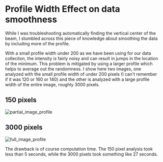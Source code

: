 Profile Width Effect on data smoothness
===
While I was troubleshooting automatically finding the vertical center of the 
beam, I stumbled across this piece of knowledge about smoothing the data
by including more of the profile.

With a small profile width under 200 as we have been using for our data 
colleciton, the intensity is fairly noisy and can result in jumps in the 
location of the minimum. This problem is mitigated by using a larger profile
which helps to average out the randomness. I show here two images, one 
analyzed with the small profile width of under 200 pixels (I can't remember if it
was 120 or 160 or 140) and the other is analyzed with a large profile width
of the entire image, roughly 3000 pixels.

150 pixels
---
![partial_image_profile](https://user-images.githubusercontent.com/6043860/151714186-bd487e1c-304f-4466-bb44-9c7d7f3bed11.png)

3000 pixels
---
![full_image_profile](https://user-images.githubusercontent.com/6043860/151714151-f8ad4ff0-1638-4d5b-8ed3-291a71e55541.png)

The drawback is of course computation time. The 150 pixel analysis took less
than 5 seconds, while the 3000 pixels took something like 27 seconds. 
